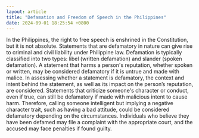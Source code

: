 ```yaml
---
layout: article
title: "Defamation and Freedom of Speech in the Philippines"
date: 2024-09-01 18:25:54 +0800
---
```


<p>In the Philippines, the right to free speech is enshrined in the Constitution, but it is not absolute. Statements that are defamatory in nature can give rise to criminal and civil liability under Philippine law. Defamation is typically classified into two types: libel (written defamation) and slander (spoken defamation). A statement that harms a person's reputation, whether spoken or written, may be considered defamatory if it is untrue and made with malice. In assessing whether a statement is defamatory, the context and intent behind the statement, as well as its impact on the person’s reputation, are considered. Statements that criticize someone's character or conduct, even if true, can still be defamatory if made with malicious intent to cause harm. Therefore, calling someone intelligent but implying a negative character trait, such as having a bad attitude, could be considered defamatory depending on the circumstances. Individuals who believe they have been defamed may file a complaint with the appropriate court, and the accused may face penalties if found guilty.</p>